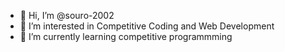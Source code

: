 - 👋 Hi, I’m @souro-2002
- 👀 I’m interested in Competitive Coding and Web Development
- 🌱 I’m currently learning competitive programmming

<!---
souro-2002/souro-2002 is a ✨ special ✨ repository because its `README.md` (this file) appears on your GitHub profile.
You can click the Preview link to take a look at your changes.
--->
